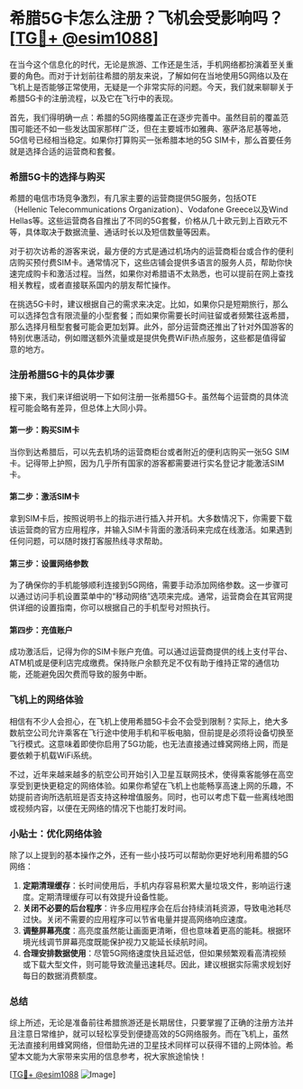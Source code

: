 # 希腊5G卡怎么注册？飞机会受影响吗？[[TG💪+ @esim1088](https://t.me/s/esim1088)]

在当今这个信息化的时代，无论是旅游、工作还是生活，手机网络都扮演着至关重要的角色。而对于计划前往希腊的朋友来说，了解如何在当地使用5G网络以及在飞机上是否能够正常使用，无疑是一个非常实际的问题。今天，我们就来聊聊关于希腊5G卡的注册流程，以及它在飞行中的表现。

首先，我们得明确一点：希腊的5G网络覆盖正在逐步完善中。虽然目前的覆盖范围可能还不如一些发达国家那样广泛，但在主要城市如雅典、塞萨洛尼基等地，5G信号已经相当稳定。如果你打算购买一张希腊本地的5G SIM卡，那么首要任务就是选择合适的运营商和套餐。

### 希腊5G卡的选择与购买

希腊的电信市场竞争激烈，有几家主要的运营商提供5G服务，包括OTE（Hellenic Telecommunications Organization）、Vodafone Greece以及Wind Hellas等。这些运营商各自推出了不同的5G套餐，价格从几十欧元到上百欧元不等，具体取决于数据流量、通话时长以及短信数量等因素。

对于初次访希的游客来说，最方便的方式是通过机场内的运营商柜台或合作的便利店购买预付费SIM卡。通常情况下，这些店铺会提供多语言的服务人员，帮助你快速完成购卡和激活过程。当然，如果你对希腊语不太熟悉，也可以提前在网上查找相关教程，或者直接联系国内的朋友帮忙操作。

在挑选5G卡时，建议根据自己的需求来决定。比如，如果你只是短期旅行，那么可以选择包含有限流量的小型套餐；而如果你需要长时间驻留或者频繁往返希腊，那么选择月租型套餐可能会更加划算。此外，部分运营商还推出了针对外国游客的特别优惠活动，例如赠送额外流量或是提供免费WiFi热点服务，这些都是值得留意的地方。

### 注册希腊5G卡的具体步骤

接下来，我们来详细说明一下如何注册一张希腊5G卡。虽然每个运营商的具体流程可能会略有差异，但总体上大同小异。

#### 第一步：购买SIM卡
当你到达希腊后，可以先去机场的运营商柜台或者附近的便利店购买一张5G SIM卡。记得带上护照，因为几乎所有国家的游客都需要进行实名登记才能激活SIM卡。

#### 第二步：激活SIM卡
拿到SIM卡后，按照说明书上的指示进行插入并开机。大多数情况下，你需要下载该运营商的官方应用程序，并输入SIM卡背面的激活码来完成在线激活。如果遇到任何问题，可以随时拨打客服热线寻求帮助。

#### 第三步：设置网络参数
为了确保你的手机能够顺利连接到5G网络，需要手动添加网络参数。这一步骤可以通过访问手机设置菜单中的“移动网络”选项来完成。通常，运营商会在其官网提供详细的设置指南，你可以根据自己的手机型号对照执行。

#### 第四步：充值账户
成功激活后，记得为你的SIM卡账户充值。可以通过运营商提供的线上支付平台、ATM机或是便利店完成缴费。保持账户余额充足不仅有助于维持正常的通信功能，还能避免因欠费而导致的服务中断。

### 飞机上的网络体验

相信有不少人会担心，在飞机上使用希腊5G卡会不会受到限制？实际上，绝大多数航空公司允许乘客在飞行途中使用手机和平板电脑，但前提是必须将设备切换至飞行模式。这意味着即使你启用了5G功能，也无法直接通过蜂窝网络上网，而是要依赖于机载WiFi系统。

不过，近年来越来越多的航空公司开始引入卫星互联网技术，使得乘客能够在高空享受到更快更稳定的网络体验。如果你希望在飞机上也能畅享高速上网的乐趣，不妨提前咨询所选航班是否支持这种增值服务。同时，也可以考虑下载一些离线地图或视频内容，以便在无网络的情况下也能打发时间。

### 小贴士：优化网络体验

除了以上提到的基本操作之外，还有一些小技巧可以帮助你更好地利用希腊的5G网络：

1. **定期清理缓存**：长时间使用后，手机内存容易积累大量垃圾文件，影响运行速度。定期清理缓存可以有效提升设备性能。
2. **关闭不必要的后台程序**：许多应用程序会在后台持续消耗资源，导致电池耗尽过快。关闭不需要的应用程序可以节省电量并提高网络响应速度。
3. **调整屏幕亮度**：高亮度虽然能让画面更清晰，但也意味着更高的能耗。根据环境光线调节屏幕亮度既能保护视力又能延长续航时间。
4. **合理安排数据使用**：尽管5G网络速度快且延迟低，但如果频繁观看高清视频或下载大型文件，则可能导致流量迅速耗尽。因此，建议根据实际需求规划好每日的数据消费额度。

### 总结

综上所述，无论是准备前往希腊旅游还是长期居住，只要掌握了正确的注册方法并且注意日常维护，就可以轻松享受到便捷高效的5G网络服务。而在飞机上，虽然无法直接利用蜂窝网络，但借助先进的卫星技术同样可以获得不错的上网体验。希望本文能为大家带来实用的信息参考，祝大家旅途愉快！

[[TG💪+ @esim1088](https://t.me/s/esim1088) ![Image](https://i.postimg.cc/4NQfJmqS/Snipaste-2025-05-13-00-14-12.png)]